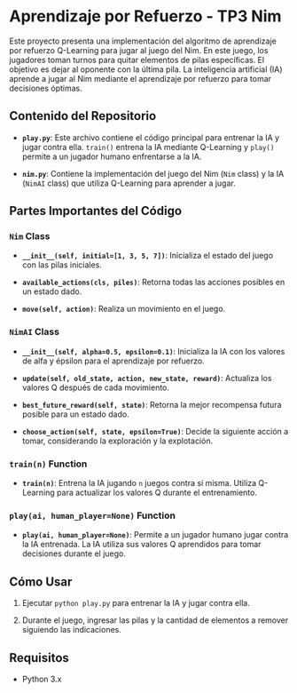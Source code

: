 # Aprendizaje por Refuerzo - TP3 Nim

Este proyecto presenta una implementación del algoritmo de aprendizaje por refuerzo Q-Learning para jugar al juego del Nim. En este juego, los jugadores toman turnos para quitar elementos de pilas específicas. El objetivo es dejar al oponente con la última pila. La inteligencia artificial (IA) aprende a jugar al Nim mediante el aprendizaje por refuerzo para tomar decisiones óptimas.

## Contenido del Repositorio

- **`play.py`**: Este archivo contiene el código principal para entrenar la IA y jugar contra ella. `train()` entrena la IA mediante Q-Learning y `play()` permite a un jugador humano enfrentarse a la IA.

- **`nim.py`**: Contiene la implementación del juego del Nim (`Nim` class) y la IA (`NimAI` class) que utiliza Q-Learning para aprender a jugar.

## Partes Importantes del Código

### `Nim` Class

- **`__init__(self, initial=[1, 3, 5, 7])`**: Inicializa el estado del juego con las pilas iniciales.

- **`available_actions(cls, piles)`**: Retorna todas las acciones posibles en un estado dado.

- **`move(self, action)`**: Realiza un movimiento en el juego.

### `NimAI` Class

- **`__init__(self, alpha=0.5, epsilon=0.1)`**: Inicializa la IA con los valores de alfa y épsilon para el aprendizaje por refuerzo.

- **`update(self, old_state, action, new_state, reward)`**: Actualiza los valores Q después de cada movimiento.

- **`best_future_reward(self, state)`**: Retorna la mejor recompensa futura posible para un estado dado.

- **`choose_action(self, state, epsilon=True)`**: Decide la siguiente acción a tomar, considerando la exploración y la explotación.

### `train(n)` Function

- **`train(n)`**: Entrena la IA jugando `n` juegos contra sí misma. Utiliza Q-Learning para actualizar los valores Q durante el entrenamiento.

### `play(ai, human_player=None)` Function

- **`play(ai, human_player=None)`**: Permite a un jugador humano jugar contra la IA entrenada. La IA utiliza sus valores Q aprendidos para tomar decisiones durante el juego.

## Cómo Usar

1. Ejecutar `python play.py` para entrenar la IA y jugar contra ella.

2. Durante el juego, ingresar las pilas y la cantidad de elementos a remover siguiendo las indicaciones.

## Requisitos

- Python 3.x